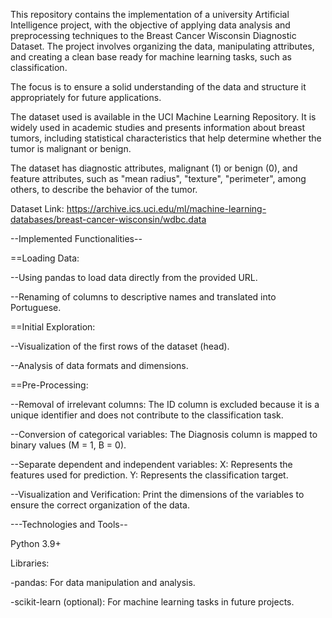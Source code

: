 This repository contains the implementation of a university Artificial Intelligence project, with the objective of applying data analysis and preprocessing techniques to the Breast Cancer Wisconsin Diagnostic Dataset. The project involves organizing the data, manipulating attributes, and creating a clean base ready for machine learning tasks, such as classification.

The focus is to ensure a solid understanding of the data and structure it appropriately for future applications.

The dataset used is available in the UCI Machine Learning Repository. It is widely used in academic studies and presents information about breast tumors, including statistical characteristics that help determine whether the tumor is malignant or benign.

The dataset has diagnostic attributes, malignant (1) or benign (0), and feature attributes, such as "mean radius", "texture", "perimeter", among others, to describe the behavior of the tumor.

Dataset Link: https://archive.ics.uci.edu/ml/machine-learning-databases/breast-cancer-wisconsin/wdbc.data

--Implemented Functionalities--

==Loading Data:

--Using pandas to load data directly from the provided URL.

--Renaming of columns to descriptive names and translated into Portuguese.

==Initial Exploration:

--Visualization of the first rows of the dataset (head).

--Analysis of data formats and dimensions.

==Pre-Processing:

--Removal of irrelevant columns: The ID column is excluded because it is a unique identifier and does not contribute to the classification task.

--Conversion of categorical variables: The Diagnosis column is mapped to binary values ​​(M = 1, B = 0).

--Separate dependent and independent variables: X: Represents the features used for prediction. Y: Represents the classification target.

--Visualization and Verification: Print the dimensions of the variables to ensure the correct organization of the data.

---Technologies and Tools--

Python 3.9+

Libraries:

-pandas: For data manipulation and analysis.

-scikit-learn (optional): For machine learning tasks in future projects.
